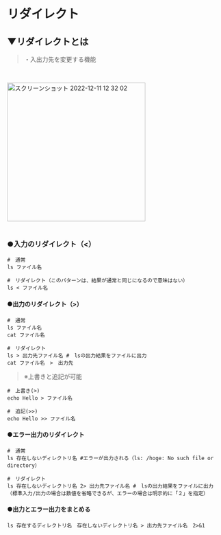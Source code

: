 # リダイレクト

## ▼リダイレクトとは
>・入出力先を変更する機能<br>
<br>

<img width="323" alt="スクリーンショット 2022-12-11 12 32 02" src="https://user-images.githubusercontent.com/81621944/206885025-62e3585b-59a5-4296-8e09-98f30ddca712.png"><br>
<br>

### ●入力のリダイレクト（<）
```shell
#　通常
ls ファイル名

#　リダイレクト（このパターンは、結果が通常と同じになるので意味はない）
ls < ファイル名
```

#### ●出力のリダイレクト（>）
```shell
#　通常
ls ファイル名
cat ファイル名

#　リダイレクト
ls > 出力先ファイル名 #　lsの出力結果をファイルに出力
cat ファイル名　>　出力先
```

>※上書きと追記が可能
```shell
#　上書き(>)
echo Hello > ファイル名

#　追記(>>)
echo Hello >> ファイル名
```

#### ●エラー出力のリダイレクト
```shell
#　通常
ls 存在しないディレクトリ名 #エラーが出力される（ls: /hoge: No such file or directory）

#　リダイレクト
ls 存在しないディレクトリ名 2> 出力先ファイル名 #　lsの出力結果をファイルに出力（標準入力/出力の場合は数値を省略できるが、エラーの場合は明示的に「２」を指定）
```

#### ●出力とエラー出力をまとめる
```
ls 存在するディレクトリ名　存在しないディレクトリ名 > 出力先ファイル名　2>&1 
```

